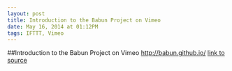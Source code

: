 ```yaml
---
layout: post
title: Introduction to the Babun Project on Vimeo
date: May 16, 2014 at 01:12PM
tags: IFTTT, Vimeo
---
```

##Introduction to the Babun Project on Vimeo
http://babun.github.io/
[link to source](http://ift.tt/1v1B1Mf) 
